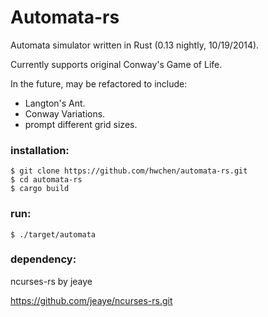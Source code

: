# Automata-rs

Automata simulator written in Rust (0.13 nightly, 10/19/2014).

Currently supports original Conway's Game of Life.

In the future, may be refactored to include:

- Langton's Ant.
- Conway Variations.
- prompt different grid sizes.

### installation:

    $ git clone https://github.com/hwchen/automata-rs.git
    $ cd automata-rs
    $ cargo build

### run:

    $ ./target/automata

### dependency: 

ncurses-rs by jeaye

https://github.com/jeaye/ncurses-rs.git
